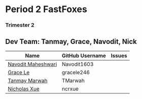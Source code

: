 # Period 2  FastFoxes 
### Trimester 2 


## Dev Team: Tanmay, Grace, Navodit, Nick

| Name | GitHub Username | Issues |
| ------------- | ------------- | ------------- |
| [Navodit Maheshwari](https://github.com/Navodit1603)  |  Navodit1603  | |
| [Grace Le](https://github.com/gracele246)  | gracele246  | |
| [Tanmay Marwah](https://github.com/TMarwah) | TMarwah | |
| [Nicholas Xue](https://github.com/ncrxue) | ncrxue | |


